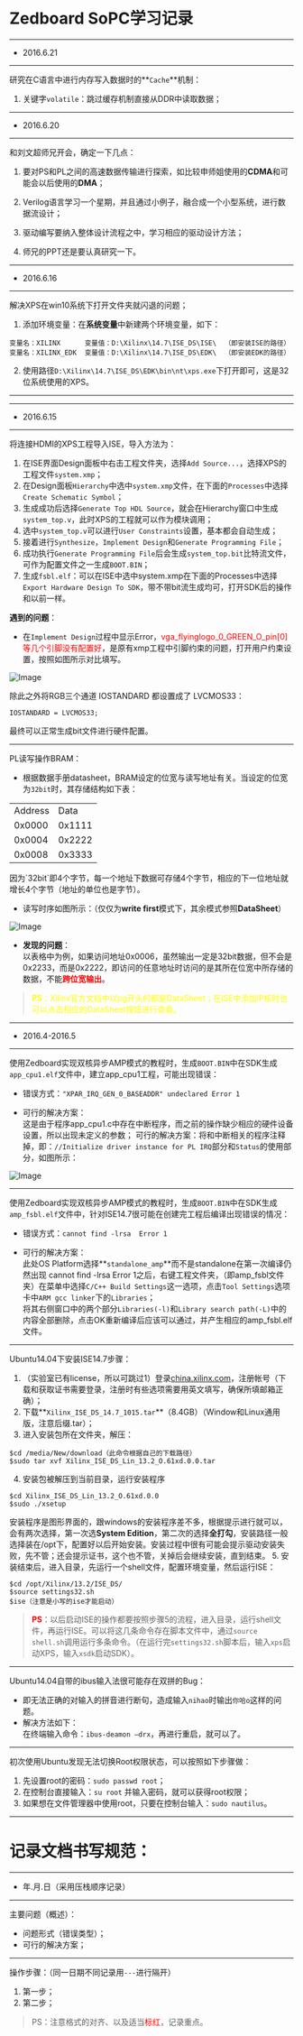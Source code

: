 # Zedboard SoPC学习记录
-----
- 2016.6.21
---
研究在C语言中进行内存写入数据时的**`Cache`**机制：
1. 关键字`volatile`：跳过缓存机制直接从DDR中读取数据；

---
- 2016.6.20
---
和刘文超师兄开会，确定一下几点：
1. 要对PS和PL之间的高速数据传输进行探索，如比较申师姐使用的**CDMA**和可能会以后使用的**DMA**；

2. Verilog语言学习一个星期，并且通过小例子，融合成一个小型系统，进行数据流设计；

3. 驱动编写要纳入整体设计流程之中，学习相应的驱动设计方法；

4. 师兄的PPT还是要认真研究一下。

---
- 2016.6.16
---
解决XPS在win10系统下打开文件夹就闪退的问题；
1. 添加环境变量：在**系统变量**中新建两个环境变量，如下：
```
变量名：XILINX      变量值：D:\Xilinx\14.7\ISE_DS\ISE\  （即安装ISE的路径）
变量名：XILINX_EDK  变量值：D:\Xilinx\14.7\ISE_DS\EDK\  （即安装EDK的路径）
```

2. 使用路径`D:\Xilinx\14.7\ISE_DS\EDK\bin\nt\xps.exe`下打开即可，这是32位系统使用的XPS。
---

---
- 2016.6.15
---
将连接HDMI的XPS工程导入ISE，导入方法为：
1. 在ISE界面Design面板中右击工程文件夹，选择`Add Source...`，选择XPS的工程文件`system.xmp`；
2. 在Design面板`Hierarchy`中选中`system.xmp`文件，在下面的`Processes`中选择`Create Schematic Symbol`；
3. 生成成功后选择`Generate Top HDL Source`，就会在Hierarchy窗口中生成`system_top.v`，此时XPS的工程就可以作为模块调用；
4. 选中`system_top.v`可以进行`User Constraints`设置，基本都会自动生成；
5. 接着进行`Synthesize`，`Implement Design`和`Generate Programming File`；
6. 成功执行`Generate Programming File`后会生成`system_top.bit`比特流文件，可作为配置文件之一生成`BOOT.BIN`；
7. 生成`fsbl.elf`：可以在ISE中选中system.xmp在下面的Processes中选择`Export Hardware Design To SDK`，带不带bit流生成均可，打开SDK后的操作和以前一样。

**遇到的问题**：
 - 在`Implement Design`过程中显示Error，<font color = red>vga_flyinglogo_0_GREEN_O_pin[0]等几个引脚没有配置好</font>，是原有xmp工程中引脚约束的问题，打开用户约束设置，按照如图所示对比填写。

 ![Image](./images/record/HDMI引脚约束.PNG)

 除此之外将RGB三个通道 IOSTANDARD 都设置成了 LVCMOS33：
 ```
 IOSTANDARD = LVCMOS33;
 ```
 最终可以正常生成bit文件进行硬件配置。

---
PL读写操作BRAM：
- 根据数据手册datasheet，BRAM设定的位宽与读写地址有关。当设定的位宽为`32bit`时，其存储结构如下表：
 <table>
 <tr><td>Address</td><td>Data</td></tr>
 <tr><td>0x0000</td><td>0x1111</td></tr>
 <tr><td>0x0004</td><td>0x2222</td></tr>
 <tr><td>0x0008</td><td>0x3333</td></tr>
 </table>
 因为`32bit`即4个字节，每一个地址下数据可存储4个字节，相应的下一位地址就增长4个字节（地址的单位也是字节）。

- 读写时序如图所示：（仅仅为**write first**模式下，其余模式参照**DataSheet**）

 ![Image](./images/record/BRAM的一种读写时序.PNG)

- **发现的问题**：
<br>以表格中为例，如果访问地址0x0006，虽然输出一定是32bit数据，但不会是0x2233，而是0x2222，即访问的任意地址时访问的是其所在位宽中所存储的数据，不能<font color = "red">**跨位宽输出**</font>。

><font color = "yellow">**PS**：Xilinx官方文档中以pg开头的都是DataSheet；在ISE中添加IP核时也可以点击相应的DataSheet按钮进行查看。</font>

---
- 2016.4-2016.5
---
使用Zedboard实现双核异步AMP模式的教程时，生成`BOOT.BIN`中在SDK生成`app_cpu1.elf`文件中，建立app_cpu1工程，可能出现错误：
- 错误方式：`"XPAR_IRQ_GEN_0_BASEADDR" undeclared Error 1`

- 可行的解决方案：
<br>这是由于程序app_cpu1.c中存在中断程序，而之前的操作缺少相应的硬件设备设置，所以出现未定义的参数；
可行的解决方案：将和中断相关的程序注释掉，即：`//Initialize driver instance for PL IRQ`部分和`Status`的使用部分，如图所示：

 ![Image](./images/record/AMP教程注释一部分程序.PNG)

---
使用Zedboard实现双核异步AMP模式的教程时，生成`BOOT.BIN`中在SDK生成`amp_fsbl.elf`文件中，针对ISE14.7很可能在创建完工程后编译出现错误的情况：
- 错误方式：`cannot find -lrsa  Error 1`

- 可行的解决方案：<br>此处OS Platform选择**`standalone_amp`**而不是standalone在第一次编译仍然出现 cannot find -lrsa  Error 1之后，右键工程文件夹，（即amp_fsbl文件夹）在菜单中选择`C/C++ Build Settings`这一选项，点击`Tool Settings`选项卡中`ARM gcc linker`下的`Libraries`；<br>将其右侧窗口中的两个部分`Libraries(-l)`和`Library search path(-L)`中的内容全部删除，点击OK重新编译后应该可以通过，并产生相应的amp_fsbl.elf文件。

---
Ubuntu14.04下安装ISE14.7步骤：
1. （实验室已有license，所以可跳过1）登录[china.xilinx.com](http://china.xilinx.com)，注册帐号（下载和获取证书需要登录，注册时有些选项需要用英文填写，确保所填邮箱正确）；
2. 下载**`Xilinx_ISE_DS_14.7_1015.tar`**（8.4GB）（Window和Linux通用版，注意后缀.tar）；
3. 进入安装包所在文件夹，解压：
```
$cd /media/New/download（此命令根据自己的下载路径）
$sudo tar xvf Xilinx_ISE_DS_Lin_13.2_O.61xd.0.0.tar
```
4. 安装包被解压到当前目录，运行安装程序
```
$cd Xilinx_ISE_DS_Lin_13.2_O.61xd.0.0
$sudo ./xsetup
```
安装程序是图形界面的，跟windows的安装程序差不多，根据提示进行就可以，会有两次选择，第一次选**System Edition**，第二次的选择**全打勾**，安装路径一般选择装在/opt下，配置好以后开始安装。安装过程中很有可能会提示驱动安装失败，先不管；还会提示证书，这个也不管，关掉后会继续安装，直到结束。
5. 安装结束后，进入目录，先运行一个shell文件，配置环境变量，然后运行ISE：
```
$cd /opt/Xilinx/13.2/ISE_DS/
$source settings32.sh
$ise（注意是小写的ise才能启动）
```

><font color = "red">**PS**</font>：以后启动ISE的操作都要按照步骤5的流程，进入目录，运行shell文件，再运行ISE。可以将这几条命令存在脚本文件中，通过`source shell.sh`调用运行多条命令。（在运行完`settings32.sh`脚本后，输入`xps`启动XPS，输入`xsdk`启动SDK）。

---
Ubuntu14.04自带的ibus输入法很可能存在双拼的Bug：

- 即无法正确的对输入的拼音进行断句，造成输入`nihao`时输出`你哈o`这样的问题。
- 解决方法如下：
<br>在终端输入命令：`ibus-deamon –drx`，再进行重启，就可以了。

---
初次使用Ubuntu发现无法切换Root权限状态，可以按照如下步骤做：
1. 先设置root的密码：`sudo passwd root`；
2. 在控制台直接输入：`su root` 并输入密码，就可以获得root权限；
3. 如果想在文件管理器中使用root，只要在控制台输入：`sudo nautilus`。

-----
# 记录文档书写规范：
---
- 年.月.日（采用压栈顺序记录）
---
主要问题（概述）：
- 问题形式（错误类型）；
- 可行的解决方案；

---
操作步骤：（同一日期不同记录用`---`进行隔开）
1. 第一步；
2. 第二步；

>PS：注意格式的对齐、以及适当<font color = "red">标红</font>，记录重点。